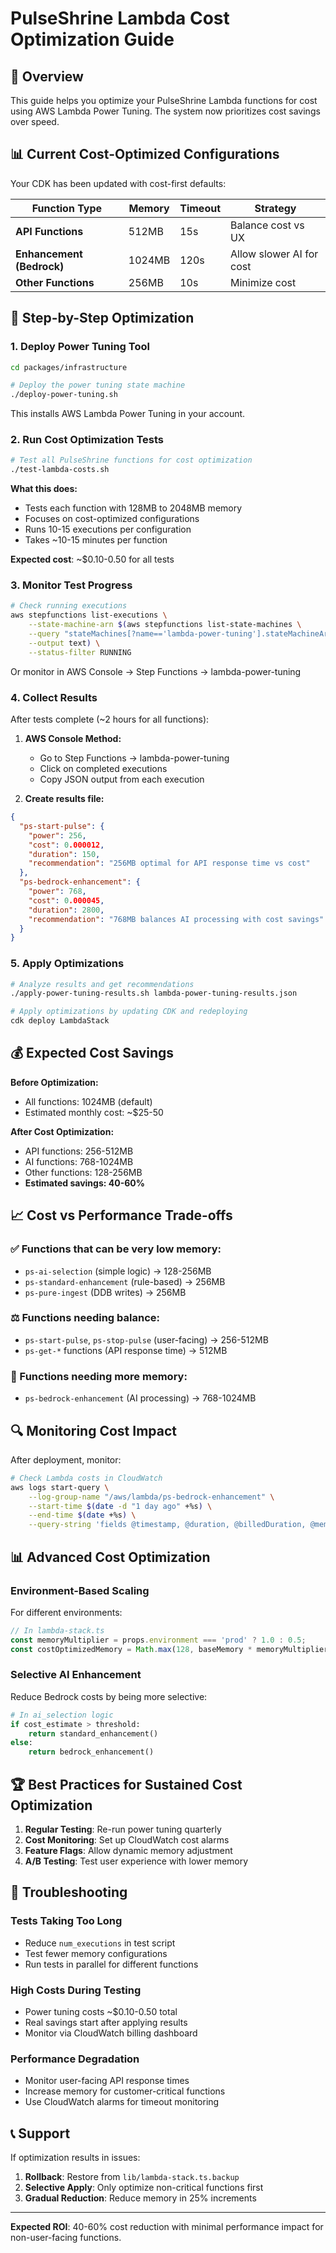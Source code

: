 # PulseShrine Lambda Cost Optimization Guide

## 🎯 Overview

This guide helps you optimize your PulseShrine Lambda functions for cost using AWS Lambda Power Tuning. The system now prioritizes cost savings over speed.

## 📊 Current Cost-Optimized Configurations

Your CDK has been updated with cost-first defaults:

| Function Type | Memory | Timeout | Strategy |
|---------------|--------|---------|----------|
| **API Functions** | 512MB | 15s | Balance cost vs UX |
| **Enhancement (Bedrock)** | 1024MB | 120s | Allow slower AI for cost |
| **Other Functions** | 256MB | 10s | Minimize cost |

## 🚀 Step-by-Step Optimization

### 1. Deploy Power Tuning Tool

```bash
cd packages/infrastructure

# Deploy the power tuning state machine
./deploy-power-tuning.sh
```

This installs AWS Lambda Power Tuning in your account.

### 2. Run Cost Optimization Tests

```bash
# Test all PulseShrine functions for cost optimization
./test-lambda-costs.sh
```

**What this does:**
- Tests each function with 128MB to 2048MB memory
- Focuses on cost-optimized configurations
- Runs 10-15 executions per configuration
- Takes ~10-15 minutes per function

**Expected cost**: ~$0.10-0.50 for all tests

### 3. Monitor Test Progress

```bash
# Check running executions
aws stepfunctions list-executions \
    --state-machine-arn $(aws stepfunctions list-state-machines \
    --query "stateMachines[?name=='lambda-power-tuning'].stateMachineArn" \
    --output text) \
    --status-filter RUNNING
```

Or monitor in AWS Console → Step Functions → lambda-power-tuning

### 4. Collect Results

After tests complete (~2 hours for all functions):

1. **AWS Console Method:**
   - Go to Step Functions → lambda-power-tuning
   - Click on completed executions
   - Copy JSON output from each execution

2. **Create results file:**
```json
{
  "ps-start-pulse": {
    "power": 256,
    "cost": 0.000012,
    "duration": 150,
    "recommendation": "256MB optimal for API response time vs cost"
  },
  "ps-bedrock-enhancement": {
    "power": 768,
    "cost": 0.000045,
    "duration": 2800,
    "recommendation": "768MB balances AI processing with cost savings"
  }
}
```

### 5. Apply Optimizations

```bash
# Analyze results and get recommendations
./apply-power-tuning-results.sh lambda-power-tuning-results.json

# Apply optimizations by updating CDK and redeploying
cdk deploy LambdaStack
```

## 💰 Expected Cost Savings

**Before Optimization:**
- All functions: 1024MB (default)
- Estimated monthly cost: ~$25-50

**After Cost Optimization:**
- API functions: 256-512MB
- AI functions: 768-1024MB  
- Other functions: 128-256MB
- **Estimated savings: 40-60%**

## 📈 Cost vs Performance Trade-offs

### ✅ Functions that can be very low memory:
- `ps-ai-selection` (simple logic) → 128-256MB
- `ps-standard-enhancement` (rule-based) → 256MB
- `ps-pure-ingest` (DDB writes) → 256MB

### ⚖️ Functions needing balance:
- `ps-start-pulse`, `ps-stop-pulse` (user-facing) → 256-512MB
- `ps-get-*` functions (API response time) → 512MB

### 🧠 Functions needing more memory:
- `ps-bedrock-enhancement` (AI processing) → 768-1024MB

## 🔍 Monitoring Cost Impact

After deployment, monitor:

```bash
# Check Lambda costs in CloudWatch
aws logs start-query \
    --log-group-name "/aws/lambda/ps-bedrock-enhancement" \
    --start-time $(date -d "1 day ago" +%s) \
    --end-time $(date +%s) \
    --query-string 'fields @timestamp, @duration, @billedDuration, @memorySize | sort @timestamp desc'
```

## 📊 Advanced Cost Optimization

### Environment-Based Scaling

For different environments:

```typescript
// In lambda-stack.ts
const memoryMultiplier = props.environment === 'prod' ? 1.0 : 0.5;
const costOptimizedMemory = Math.max(128, baseMemory * memoryMultiplier);
```

### Selective AI Enhancement

Reduce Bedrock costs by being more selective:

```python
# In ai_selection logic
if cost_estimate > threshold:
    return standard_enhancement()
else:
    return bedrock_enhancement()
```

## 🏆 Best Practices for Sustained Cost Optimization

1. **Regular Testing**: Re-run power tuning quarterly
2. **Cost Monitoring**: Set up CloudWatch cost alarms
3. **Feature Flags**: Allow dynamic memory adjustment
4. **A/B Testing**: Test user experience with lower memory

## 🚨 Troubleshooting

### Tests Taking Too Long
- Reduce `num_executions` in test script
- Test fewer memory configurations
- Run tests in parallel for different functions

### High Costs During Testing
- Power tuning costs ~$0.10-0.50 total
- Real savings start after applying results
- Monitor via CloudWatch billing dashboard

### Performance Degradation
- Monitor user-facing API response times
- Increase memory for customer-critical functions
- Use CloudWatch alarms for timeout monitoring

## 📞 Support

If optimization results in issues:

1. **Rollback**: Restore from `lib/lambda-stack.ts.backup`
2. **Selective Apply**: Only optimize non-critical functions first
3. **Gradual Reduction**: Reduce memory in 25% increments

---

**Expected ROI**: 40-60% cost reduction with minimal performance impact for non-user-facing functions.